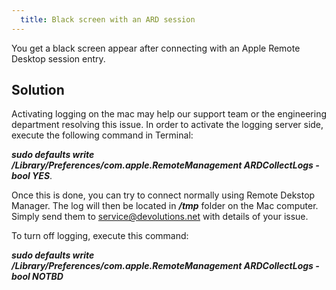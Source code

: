 ```yaml
---
  title: Black screen with an ARD session
---
```

You get a black screen appear after connecting with an Apple Remote Desktop session entry.  

## Solution

Activating logging on the mac may help our support team or the engineering department resolving this issue. In order to activate the logging server side, execute the following command in Terminal:  

***sudo defaults write /Library/Preferences/com.apple.RemoteManagement ARDCollectLogs -bool YES***.  

Once this is done, you can try to connect normally using Remote Dekstop Manager. The log will then be located in ***/tmp*** folder on the Mac computer. Simply send them to [service@devolutions.net](mailto:service@devolutions.net) with details of your issue. 

To turn off logging, execute this command: 

***sudo defaults write /Library/Preferences/com.apple.RemoteManagement ARDCollectLogs -bool NOTBD***
